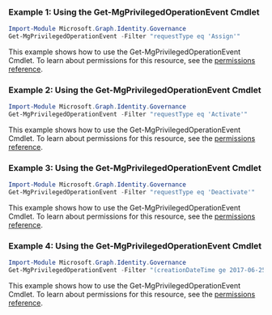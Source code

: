 ### Example 1: Using the Get-MgPrivilegedOperationEvent Cmdlet
```powershell
Import-Module Microsoft.Graph.Identity.Governance
Get-MgPrivilegedOperationEvent -Filter "requestType eq 'Assign'" 
```
This example shows how to use the Get-MgPrivilegedOperationEvent Cmdlet.
To learn about permissions for this resource, see the [permissions reference](/graph/permissions-reference).
### Example 2: Using the Get-MgPrivilegedOperationEvent Cmdlet
```powershell
Import-Module Microsoft.Graph.Identity.Governance
Get-MgPrivilegedOperationEvent -Filter "requestType eq 'Activate'" 
```
This example shows how to use the Get-MgPrivilegedOperationEvent Cmdlet.
To learn about permissions for this resource, see the [permissions reference](/graph/permissions-reference).
### Example 3: Using the Get-MgPrivilegedOperationEvent Cmdlet
```powershell
Import-Module Microsoft.Graph.Identity.Governance
Get-MgPrivilegedOperationEvent -Filter "requestType eq 'Deactivate'" 
```
This example shows how to use the Get-MgPrivilegedOperationEvent Cmdlet.
To learn about permissions for this resource, see the [permissions reference](/graph/permissions-reference).
### Example 4: Using the Get-MgPrivilegedOperationEvent Cmdlet
```powershell
Import-Module Microsoft.Graph.Identity.Governance
Get-MgPrivilegedOperationEvent -Filter "(creationDateTime ge 2017-06-25T07:00:00Z) and (creationDateTime le 2017-07-25T17:30:17Z)" -CountVariable CountVar -Sort "creationDateTime desc" 
```
This example shows how to use the Get-MgPrivilegedOperationEvent Cmdlet.
To learn about permissions for this resource, see the [permissions reference](/graph/permissions-reference).
